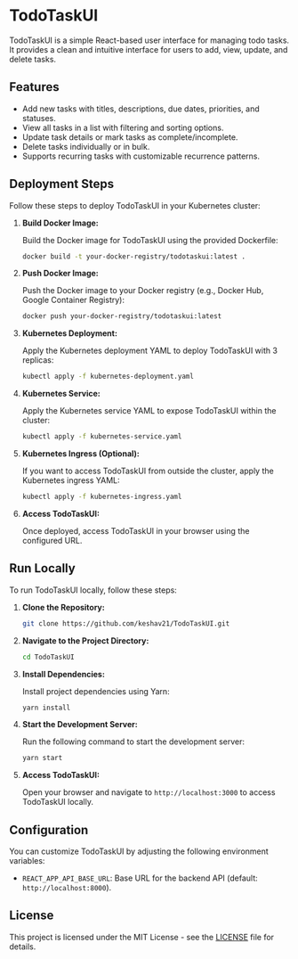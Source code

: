 
# TodoTaskUI

TodoTaskUI is a simple React-based user interface for managing todo tasks. It provides a clean and intuitive interface for users to add, view, update, and delete tasks.

## Features

- Add new tasks with titles, descriptions, due dates, priorities, and statuses.
- View all tasks in a list with filtering and sorting options.
- Update task details or mark tasks as complete/incomplete.
- Delete tasks individually or in bulk.
- Supports recurring tasks with customizable recurrence patterns.

## Deployment Steps

Follow these steps to deploy TodoTaskUI in your Kubernetes cluster:

1. **Build Docker Image:**

   Build the Docker image for TodoTaskUI using the provided Dockerfile:

   ```sh
   docker build -t your-docker-registry/todotaskui:latest .
   ```

2. **Push Docker Image:**

   Push the Docker image to your Docker registry (e.g., Docker Hub, Google Container Registry):

   ```sh
   docker push your-docker-registry/todotaskui:latest
   ```

3. **Kubernetes Deployment:**

   Apply the Kubernetes deployment YAML to deploy TodoTaskUI with 3 replicas:

   ```sh
   kubectl apply -f kubernetes-deployment.yaml
   ```

4. **Kubernetes Service:**

   Apply the Kubernetes service YAML to expose TodoTaskUI within the cluster:

   ```sh
   kubectl apply -f kubernetes-service.yaml
   ```

5. **Kubernetes Ingress (Optional):**

   If you want to access TodoTaskUI from outside the cluster, apply the Kubernetes ingress YAML:

   ```sh
   kubectl apply -f kubernetes-ingress.yaml
   ```

6. **Access TodoTaskUI:**

   Once deployed, access TodoTaskUI in your browser using the configured URL.

## Run Locally

To run TodoTaskUI locally, follow these steps:

1. **Clone the Repository:**

   ```sh
   git clone https://github.com/keshav21/TodoTaskUI.git
   ```

2. **Navigate to the Project Directory:**

   ```sh
   cd TodoTaskUI
   ```

3. **Install Dependencies:**

   Install project dependencies using Yarn:

   ```sh
   yarn install
   ```

4. **Start the Development Server:**

   Run the following command to start the development server:

   ```sh
   yarn start
   ```

5. **Access TodoTaskUI:**

   Open your browser and navigate to `http://localhost:3000` to access TodoTaskUI locally.

## Configuration

You can customize TodoTaskUI by adjusting the following environment variables:

- `REACT_APP_API_BASE_URL`: Base URL for the backend API (default: `http://localhost:8000`).

## License

This project is licensed under the MIT License - see the [LICENSE](LICENSE) file for details.
